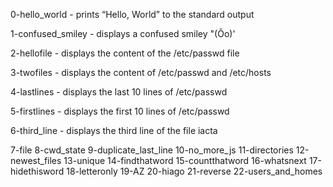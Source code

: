 0-hello_world - prints “Hello, World” to the standard output
 
1-confused_smiley - displays a confused smiley "(Ôo)'

2-hellofile - displays the content of the /etc/passwd file

3-twofiles - displays the content of /etc/passwd and /etc/hosts

4-lastlines - displays the last 10 lines of /etc/passwd

5-firstlines - displays the first 10 lines of /etc/passwd

6-third_line - displays the third line of the file iacta

7-file 8-cwd_state 9-duplicate_last_line 10-no_more_js 11-directories 12-newest_files 13-unique 14-findthatword 15-countthatword 16-whatsnext 17-hidethisword 18-letteronly 19-AZ 20-hiago 21-reverse 22-users_and_homes

